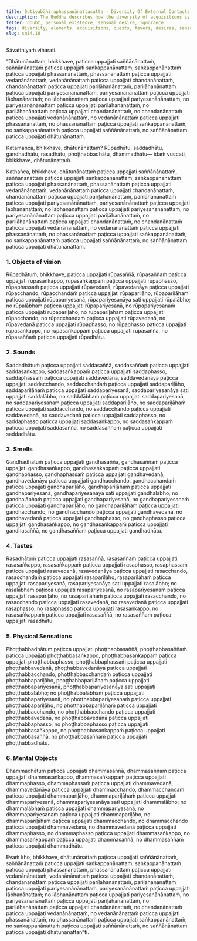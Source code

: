 ```yaml
---
title: Dutiyabāhiraphassanānattasutta - Diversity Of External Contacts (Second)
description: The Buddha describes how the diversity of acquisitions is not the cause for the arising of diversity of fevers, desires, sensations connected with contact, contacts, intentions, perceptions, and elements. Rather, dependent on the diversity of elements, there arises a diversity of perceptions, intentions, contacts, sensations connected with contact, desires, fevers, quests, and acquisitions.
fetter: doubt, personal existence, sensual desire, ignorance
tags: diversity, elements, acquisitions, quests, fevers, desires, sensations, contacts, intentions, perceptions, objects of vision, sounds, smells, tastes, physical sensations, mental objects, form element, sound element, odor element, taste element, touch element, six sense bases, sn, sn12-21, sn14
slug: sn14.10
---
```


Sāvatthiyaṁ viharati.

“Dhātunānattaṁ, bhikkhave, paṭicca uppajjati saññānānattaṁ,
saññānānattaṁ paṭicca uppajjati saṅkappanānattaṁ,
saṅkappanānattaṁ paṭicca uppajjati phassanānattaṁ,
phassanānattaṁ paṭicca uppajjati vedanānānattaṁ,
vedanānānattaṁ paṭicca uppajjati chandanānattaṁ,
chandanānattaṁ paṭicca uppajjati pariḷāhanānattaṁ,
pariḷāhanānattaṁ paṭicca uppajjati pariyesanānānattaṁ,
pariyesanānānattaṁ paṭicca uppajjati lābhanānattaṁ;
no lābhanānattaṁ paṭicca uppajjati pariyesanānānattaṁ,
no pariyesanānānattaṁ paṭicca uppajjati pariḷāhanānattaṁ,
no pariḷāhanānattaṁ paṭicca uppajjati chandanānattaṁ,
no chandanānattaṁ paṭicca uppajjati vedanānānattaṁ,
no vedanānānattaṁ paṭicca uppajjati phassanānattaṁ,
no phassanānattaṁ paṭicca uppajjati saṅkappanānattaṁ,
no saṅkappanānattaṁ paṭicca uppajjati saññānānattaṁ,
no saññānānattaṁ paṭicca uppajjati dhātunānattaṁ.

Katamañca, bhikkhave, dhātunānattaṁ? Rūpadhātu, saddadhātu, gandhadhātu, rasadhātu, phoṭṭhabbadhātu, dhammadhātu— idaṁ vuccati, bhikkhave, dhātunānattaṁ.

Kathañca, bhikkhave, dhātunānattaṁ paṭicca uppajjati saññānānattaṁ,
saññānānattaṁ paṭicca uppajjati saṅkappanānattaṁ,
saṅkappanānattaṁ paṭicca uppajjati phassanānattaṁ,
phassanānattaṁ paṭicca uppajjati vedanānānattaṁ,
vedanānānattaṁ paṭicca uppajjati chandanānattaṁ,
chandanānattaṁ paṭicca uppajjati pariḷāhanānattaṁ,
pariḷāhanānattaṁ paṭicca uppajjati pariyesanānānattaṁ,
pariyesanānānattaṁ paṭicca uppajjati lābhanānattaṁ;
no lābhanānattaṁ paṭicca uppajjati pariyesanānānattaṁ,
no pariyesanānānattaṁ paṭicca uppajjati pariḷāhanānattaṁ,
no pariḷāhanānattaṁ paṭicca uppajjati chandanānattaṁ,
no chandanānattaṁ paṭicca uppajjati vedanānānattaṁ,
no vedanānānattaṁ paṭicca uppajjati phassanānattaṁ,
no phassanānattaṁ paṭicca uppajjati saṅkappanānattaṁ,
no saṅkappanānattaṁ paṭicca uppajjati saññānānattaṁ,
no saññānānattaṁ paṭicca uppajjati dhātunānattaṁ.

### 1. Objects of vision

Rūpadhātuṁ, bhikkhave, paṭicca uppajjati rūpasaññā,
rūpasaññaṁ paṭicca uppajjati rūpasaṅkappo,
rūpasaṅkappaṁ paṭicca uppajjati rūpaphasso,
rūpaphassaṁ paṭicca uppajjati rūpavedanā,
rūpavedanāya paṭicca uppajjati rūpacchando,
rūpacchandaṁ paṭicca uppajjati rūpapariḷāho,
rūpapariḷāhaṁ paṭicca uppajjati rūpapariyesanā,
rūpapariyesanāya sati uppajjati rūpalābho;
no rūpalābhaṁ paṭicca uppajjati rūpapariyesanā,
no rūpapariyesanaṁ paṭicca uppajjati rūpapariḷāho,
no rūpapariḷāhaṁ paṭicca uppajjati rūpacchando,
no rūpacchandaṁ paṭicca uppajjati rūpavedanā,
no rūpavedanā paṭicca uppajjati rūpaphasso,
no rūpaphasso paṭicca uppajjati rūpasaṅkappo,
no rūpasaṅkappaṁ paṭicca uppajjati rūpasaññā,
no rūpasaññaṁ paṭicca uppajjati rūpadhātu.

### 2. Sounds

Saddadhātuṁ paṭicca uppajjati saddasaññā,
saddasaññaṁ paṭicca uppajjati saddasaṅkappo,
saddasaṅkappaṁ paṭicca uppajjati saddaphasso,
saddaphassaṁ paṭicca uppajjati saddavedanā,
saddavedanāya paṭicca uppajjati saddacchando,
saddacchandaṁ paṭicca uppajjati saddapariḷāho,
saddapariḷāhaṁ paṭicca uppajjati saddapariyesanā,
saddapariyesanāya sati uppajjati saddalābho;
no saddalābhaṁ paṭicca uppajjati saddapariyesanā,
no saddapariyesanaṁ paṭicca uppajjati saddapariḷāho,
no saddapariḷāhaṁ paṭicca uppajjati saddacchando,
no saddacchando paṭicca uppajjati saddavedanā,
no saddavedanā paṭicca uppajjati saddaphasso,
no saddaphasso paṭicca uppajjati saddasaṅkappo,
no saddasaṅkappaṁ paṭicca uppajjati saddasaññā,
no saddasaññaṁ paṭicca uppajjati saddadhātu.

### 3. Smells

Gandhadhātuṁ paṭicca uppajjati gandhasaññā,
gandhasaññaṁ paṭicca uppajjati gandhasaṅkappo,
gandhasaṅkappaṁ paṭicca uppajjati gandhaphasso,
gandhaphassaṁ paṭicca uppajjati gandhavedanā,
gandhavedanāya paṭicca uppajjati gandhacchando,
gandhacchandaṁ paṭicca uppajjati gandhapariḷāho,
gandhapariḷāhaṁ paṭicca uppajjati gandhapariyesanā,
gandhapariyesanāya sati uppajjati gandhalābho;
no gandhalābhaṁ paṭicca uppajjati gandhapariyesanā,
no gandhapariyesanaṁ paṭicca uppajjati gandhapariḷāho,
no gandhapariḷāhaṁ paṭicca uppajjati gandhacchando,
no gandhacchando paṭicca uppajjati gandhavedanā,
no gandhavedanā paṭicca uppajjati gandhaphasso,
no gandhaphasso paṭicca uppajjati gandhasaṅkappo,
no gandhasaṅkappaṁ paṭicca uppajjati gandhasaññā,
no gandhasaññaṁ paṭicca uppajjati gandhadhātu.

### 4. Tastes

Rasadhātuṁ paṭicca uppajjati rasasaññā,
rasasaññaṁ paṭicca uppajjati rasasaṅkappo,
rasasaṅkappaṁ paṭicca uppajjati rasaphasso,
rasaphassaṁ paṭicca uppajjati rasavedanā,
rasavedanāya paṭicca uppajjati rasacchando,
rasacchandaṁ paṭicca uppajjati rasapariḷāho,
rasapariḷāhaṁ paṭicca uppajjati rasapariyesanā,
rasapariyesanāya sati uppajjati rasalābho;
no rasalābhaṁ paṭicca uppajjati rasapariyesanā,
no rasapariyesanaṁ paṭicca uppajjati rasapariḷāho,
no rasapariḷāhaṁ paṭicca uppajjati rasacchando,
no rasacchando paṭicca uppajjati rasavedanā,
no rasavedanā paṭicca uppajjati rasaphasso,
no rasaphasso paṭicca uppajjati rasasaṅkappo,
no rasasaṅkappaṁ paṭicca uppajjati rasasaññā,
no rasasaññaṁ paṭicca uppajjati rasadhātu.

### 5. Physical Sensations

Phoṭṭhabbadhātuṁ paṭicca uppajjati phoṭṭhabbasaññā,
phoṭṭhabbasaññaṁ paṭicca uppajjati phoṭṭhabbasaṅkappo,
phoṭṭhabbasaṅkappaṁ paṭicca uppajjati phoṭṭhabbaphasso,
phoṭṭhabbaphassaṁ paṭicca uppajjati phoṭṭhabbavedanā,
phoṭṭhabbavedanāya paṭicca uppajjati phoṭṭhabbacchando,
phoṭṭhabbacchandaṁ paṭicca uppajjati phoṭṭhabbapariḷāho,
phoṭṭhabbapariḷāhaṁ paṭicca uppajjati phoṭṭhabbapariyesanā,
phoṭṭhabbapariyesanāya sati uppajjati phoṭṭhabbalābho;
no phoṭṭhabbalābhaṁ paṭicca uppajjati phoṭṭhabbapariyesanā,
no phoṭṭhabbapariyesanaṁ paṭicca uppajjati phoṭṭhabbapariḷāho,
no phoṭṭhabbapariḷāhaṁ paṭicca uppajjati phoṭṭhabbacchando,
no phoṭṭhabbacchando paṭicca uppajjati phoṭṭhabbavedanā,
no phoṭṭhabbavedanā paṭicca uppajjati phoṭṭhabbaphasso,
no phoṭṭhabbaphasso paṭicca uppajjati phoṭṭhabbasaṅkappo,
no phoṭṭhabbasaṅkappaṁ paṭicca uppajjati phoṭṭhabbasaññā,
no phoṭṭhabbasaññaṁ paṭicca uppajjati phoṭṭhabbadhātu.

### 6. Mental Objects

Dhammadhātuṁ paṭicca uppajjati dhammasaññā,
dhammasaññaṁ paṭicca uppajjati dhammasaṅkappo,
dhammasaṅkappaṁ paṭicca uppajjati dhammaphasso,
dhammaphassaṁ paṭicca uppajjati dhammavedanā,
dhammavedanāya paṭicca uppajjati dhammacchando,
dhammacchandaṁ paṭicca uppajjati dhammapariḷāho,
dhammapariḷāhaṁ paṭicca uppajjati dhammapariyesanā,
dhammapariyesanāya sati uppajjati dhammalābho;
no dhammalābhaṁ paṭicca uppajjati dhammapariyesanā,
no dhammapariyesanaṁ paṭicca uppajjati dhammapariḷāho,
no dhammapariḷāhaṁ paṭicca uppajjati dhammacchando,
no dhammacchando paṭicca uppajjati dhammavedanā,
no dhammavedanā paṭicca uppajjati dhammaphasso,
no dhammaphasso paṭicca uppajjati dhammasaṅkappo,
no dhammasaṅkappaṁ paṭicca uppajjati dhammasaññā,
no dhammasaññaṁ paṭicca uppajjati dhammadhātu.

Evaṁ kho, bhikkhave, dhātunānattaṁ paṭicca uppajjati saññānānattaṁ, saññānānattaṁ paṭicca uppajjati saṅkappanānattaṁ, saṅkappanānattaṁ paṭicca uppajjati phassanānattaṁ, phassanānattaṁ paṭicca uppajjati vedanānānattaṁ, vedanānānattaṁ paṭicca uppajjati chandanānattaṁ, chandanānattaṁ paṭicca uppajjati pariḷāhanānattaṁ, pariḷāhanānattaṁ paṭicca uppajjati pariyesanānānattaṁ, pariyesanānānattaṁ paṭicca uppajjati lābhanānattaṁ; no lābhanānattaṁ paṭicca uppajjati pariyesanānānattaṁ, no pariyesanānānattaṁ paṭicca uppajjati pariḷāhanānattaṁ, no pariḷāhanānattaṁ paṭicca uppajjati chandanānattaṁ, no chandanānattaṁ paṭicca uppajjati vedanānānattaṁ, no vedanānānattaṁ paṭicca uppajjati phassanānattaṁ, no phassanānattaṁ paṭicca uppajjati saṅkappanānattaṁ, no saṅkappanānattaṁ paṭicca uppajjati saññānānattaṁ, no saññānānattaṁ paṭicca uppajjati dhātunānattan”ti.
